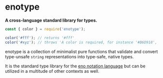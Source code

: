 # enotype

**A cross-language standard library for types.**

```js
const { color } = require('enotype');

color('#fff'); // returns '#fff'
color('#xyz'); // throws 'A color is required, for instance '#B6D918', '#fff' or '#01b'.'
```

enotype is a collection of minimalist pure functions that validate and convert type-unsafe `string` representations into type-safe, native types.

It is the standard type library for the [eno notation language](https://eno-lang.org) but can be utilized in a multitude of other contexts as well.
